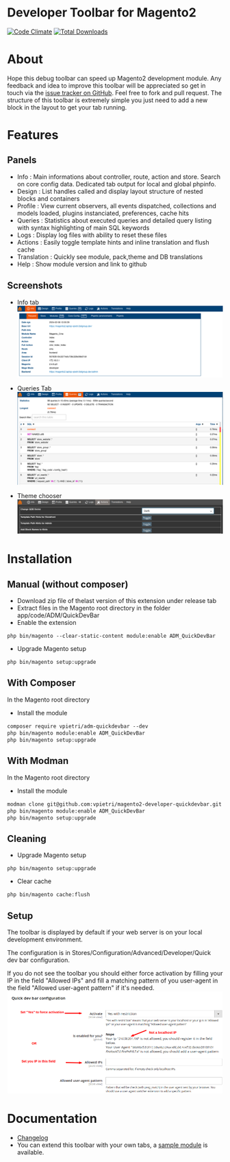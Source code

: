Developer Toolbar for Magento2
====================================

[![Code Climate](https://codeclimate.com/github/vpietri/magento2-developer-quickdevbar/badges/gpa.svg)](https://codeclimate.com/github/vpietri/magento2-developer-quickdevbar)
[![Total Downloads](https://poser.pugx.org/vpietri/adm-quickdevbar/downloads)](https://packagist.org/packages/vpietri/adm-quickdevbar)



# About

Hope this debug toolbar can speed up Magento2 development module. Any feedback and idea to improve this toolbar will be appreciated so get in touch via the [issue tracker on GitHub](https://github.com/vpietri/magento2-developer-quickdevbar/issues). Feel free to fork and pull request.
The structure of this toolbar is extremely simple you just need to add a new block in the layout to get your tab running.

# Features

## Panels

- Info : Main informations about controller, route, action and store. Search on core config data. Dedicated tab output for local and global phpinfo.
- Design : List handles called and display layout structure of nested blocks and containers
- Profile : View current observers, all events dispatched, collections and models loaded, plugins instanciated, preferences, cache hits
- Queries :  Statistics about executed queries and detailed query listing with syntax highlighting of main SQL keywords
- Logs : Display log files with ability to reset these files
- Actions : Easily toggle template hints and inline translation and flush cache
- Translation : Quickly see module, pack,theme and	DB translations
- Help : Show module version and link to github

## Screenshots

- Info tab
![](doc/images/qdb_screen_request.png)

- Queries Tab
![](doc/images/qdb_screen_queries.png)

- Theme chooser
![](doc/images/qdb_screen_dark.png)

# Installation

## Manual (without composer)

- Download zip file of thelast version of this extension under release tab
- Extract files in the Magento root directory in the folder app/code/ADM/QuickDevBar
- Enable the extension
```
php bin/magento --clear-static-content module:enable ADM_QuickDevBar
```
- Upgrade Magento setup
```
php bin/magento setup:upgrade
```

## With Composer

In the Magento root directory

- Install the module
```
composer require vpietri/adm-quickdevbar --dev
php bin/magento module:enable ADM_QuickDevBar 
php bin/magento setup:upgrade
```

## With Modman

In the Magento root directory

- Install the module
```
modman clone git@github.com:vpietri/magento2-developer-quickdevbar.git
php bin/magento module:enable ADM_QuickDevBar 
php bin/magento setup:upgrade
```

## Cleaning

- Upgrade Magento setup
```
php bin/magento setup:upgrade
```

- Clear cache
```
php bin/magento cache:flush
```

## Setup

The toolbar is displayed by default if your web server is on your local development environment.

The configuration is in  Stores/Configuration/Advanced/Developer/Quick dev bar configuration.


If you do not see the toolbar you should either force activation by filling your IP in the field "Allowed IPs" and fill a matching pattern of you user-agent in the field "Allowed user-agent pattern" if it's needed.
![](doc/images/qdb_screen_config_ko.png)

# Documentation

- [Changelog](doc/Changelog.md)
- You can extend this toolbar with your own tabs, a [sample module](https://github.com/vpietri/magento2-brandnew_quikdevsample) is available.
